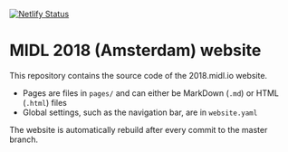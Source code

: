[![Netlify Status](https://api.netlify.com/api/v1/badges/2d80ed77-dac9-41c9-87bb-6407ed57c276/deploy-status)](https://app.netlify.com/sites/midl2018/deploys)

# MIDL 2018 (Amsterdam) website

This repository contains the source code of the 2018.midl.io website.

* Pages are files in `pages/` and can either be MarkDown (`.md`) or HTML (`.html`) files
* Global settings, such as the navigation bar, are in `website.yaml`

The website is automatically rebuild after every commit to the master branch.